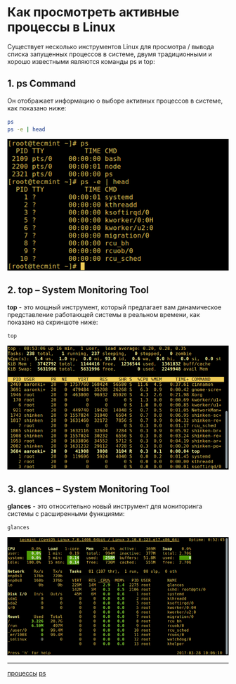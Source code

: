 # Как просмотреть активные процессы в Linux

Существует несколько инструментов Linux для просмотра / вывода списка запущенных процессов в системе, двумя традиционными и хорошо известными являются команды ps и top:

## 1. ps Command
Он отображает информацию о выборе активных процессов в системе, как показано ниже:

```bash
ps 
ps -e | head 
```

![](/images/ps-command.png)

## 2. top – System Monitoring Tool

**top** - это мощный инструмент, который предлагает вам динамическое представление работающей системы в реальном времени, как показано на скриншоте ниже:

```bash
top
```

![](/images/top-command.png)

## 3. glances – System Monitoring Tool

**glances** - это относительно новый инструмент для мониторинга системы с расширенными функциями:

```bash
glances
```

![](/images/glances.png)

**********
[процессы](/tags/%D0%BF%D1%80%D0%BE%D1%86%D0%B5%D1%81%D1%81%D1%8B.md)
[ps](/tags/ps.md)
